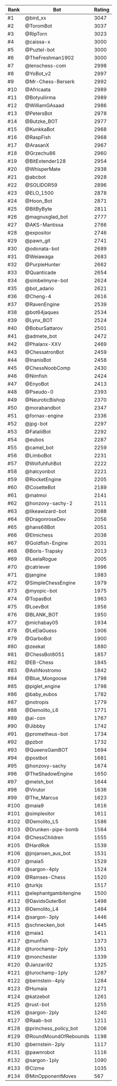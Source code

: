 Rank|Bot|Rating
---|---|---
#1|@bird_xx|3047
#2|@ToromBot|3037
#3|@RipTorn|3023
#4|@caissa-x|3000
#5|@Puztel-bot|3000
#6|@TheFreshman1902|3000
#7|@lenschess-com|2998
#8|@YoBot_v2|2997
#9|@Mr-Chess-Berserk|2992
#10|@Africaata|2989
#11|@Botyuliirma|2989
#12|@WilliamGAsaad|2986
#13|@PetersBot|2978
#14|@Butzke_BOT|2977
#15|@KunkkaBot|2968
#16|@RaspFish|2968
#17|@ArasanX|2967
#18|@Grzechu86|2960
#19|@BitExtender128|2954
#20|@WhisperMate|2938
#21|@abcbot|2928
#22|@SOLIDOR59|2896
#23|@ELO_1500|2878
#24|@Hoon_Bot|2871
#25|@BitByByte|2811
#26|@magnusglad_bot|2777
#27|@AKS-Mantissa|2766
#28|@expositor|2746
#29|@pawn_git|2741
#30|@odonata-bot|2689
#31|@Weiawaga|2683
#32|@PurpleHunter|2662
#33|@Quanticade|2654
#34|@simbelmyne-bot|2624
#35|@bot_adario|2621
#36|@Cheng-4|2616
#37|@RavenEngine|2539
#38|@bot64jaques|2534
#39|@Lynx_BOT|2524
#40|@BoburSattarov|2501
#41|@admete_bot|2472
#42|@Phalanx-XXV|2469
#43|@ChessatronBot|2459
#44|@InanisBot|2458
#45|@ChessNoobComp|2430
#46|@Nimfish|2424
#47|@EnyoBot|2413
#48|@Pseudo-0|2393
#49|@NeuroticBishop|2370
#50|@morabandbot|2347
#51|@fornax-engine|2336
#52|@jpg-bot|2297
#53|@FataliiBot|2292
#54|@eubos|2287
#55|@camel_bot|2259
#56|@LimboBot|2231
#57|@WolfuhfuhBot|2222
#58|@halcyonbot|2221
#59|@RocketEngine|2205
#60|@CosetteBot|2189
#61|@matmoi|2141
#62|@honzovy-sachy-2|2111
#63|@likeawizard-bot|2088
#64|@DragonroseDev|2056
#65|@hans68Bot|2051
#66|@Elmichess|2038
#67|@Goldfish-Engine|2031
#68|@Boris-Trapsky|2013
#69|@LeelaRogue|2005
#70|@catriever|1996
#71|@jangine|1983
#72|@SimpleChessEngine|1979
#73|@myopic-bot|1975
#74|@TopasBot|1963
#75|@LoevBot|1956
#76|@BLANK_BOT|1950
#77|@michabay05|1934
#78|@LeElaGuess|1906
#79|@GarboBot|1900
#80|@zeekat|1880
#81|@ChessBot8051|1857
#82|@EB-Chess|1845
#83|@AshNostromo|1842
#84|@Blue_Mongoose|1798
#85|@piglet_engine|1798
#86|@baby_eubos|1782
#87|@notropis|1779
#88|@Demolito_L6|1771
#89|@ai-con|1767
#90|@Jibbby|1742
#91|@prometheus-bot|1734
#92|@pzbot|1732
#93|@QueensGamBOT|1694
#94|@postbot|1681
#95|@honzovy-sachy|1674
#96|@TheShadowEngine|1650
#97|@melsh_bot|1644
#98|@Virutor|1636
#99|@The_Marcus|1623
#100|@maia9|1616
#101|@simplexitor|1611
#102|@Demolito_L5|1586
#103|@Drunken-pipe-bomb|1564
#104|@ChessChildren|1555
#105|@HardRok|1539
#106|@jmjansen_aus_bot|1531
#107|@maia5|1529
#108|@sargon-4ply|1524
#109|@Ramses-Chess|1520
#110|@turkjs|1517
#111|@elephantgambitengine|1500
#112|@DavidsGuterBot|1498
#113|@Demolito_L4|1484
#114|@sargon-3ply|1446
#115|@schnecken_bot|1445
#116|@maia1|1411
#117|@munfish|1373
#118|@turochamp-2ply|1351
#119|@monchester|1339
#120|@Janzari92|1325
#121|@turochamp-1ply|1287
#122|@bernstein-4ply|1284
#123|@Humaia|1271
#124|@katzebot|1261
#125|@rust-bot|1255
#126|@sargon-2ply|1240
#127|@Raab-bot|1211
#128|@princhess_policy_bot|1206
#129|@RoundMoundOfRebounds|1198
#130|@bernstein-2ply|1117
#131|@pawnrobot|1116
#132|@sargon-1ply|1090
#133|@Cizme|1035
#134|@MinOpponentMoves|567
